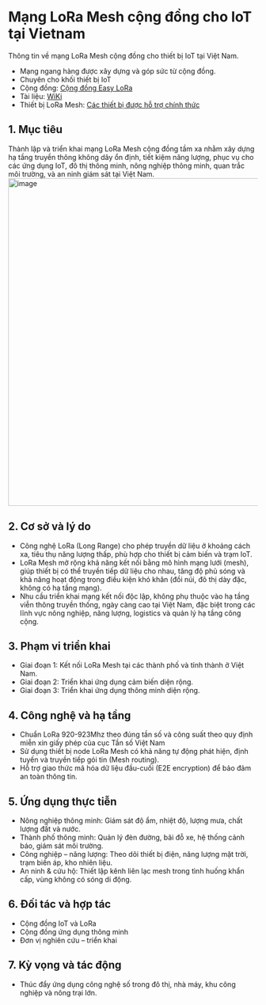 # Mạng LoRa Mesh cộng đồng cho IoT tại Vietnam
Thông tin về mạng LoRa Mesh cộng đồng cho thiết bị IoT tại Việt Nam.
- Mạng ngang hàng được xây dựng và góp sức từ cộng đồng.
- Chuyên cho khối thiết bị IoT
- Cộng đồng: [Cộng đồng Easy LoRa](https://www.facebook.com/groups/iotthinks)
- Tài liệu: [WiKi](https://github.com/IoTThinks/LoRaMeshVietnam/wiki)
- Thiết bị LoRa Mesh: [Các thiết bị được hỗ trợ chính thức](https://github.com/IoTThinks/LoRaMeshVietnam/wiki/Các-thiết-bị-được-hỗ-trợ-chính-thức)

## 1. Mục tiêu
Thành lập và triển khai mạng LoRa Mesh cộng đồng tầm xa nhằm xây dựng hạ tầng truyền thông không dây ổn định, tiết kiệm năng lượng, phục vụ cho các ứng dụng IoT, đô thị thông minh, nông nghiệp thông minh, quan trắc môi trường, và an ninh giám sát tại Việt Nam.
<img width="1028" height="662" alt="image" src="https://github.com/user-attachments/assets/19b97bda-8fe2-439e-a0d7-c0ceadf7d837" />

## 2. Cơ sở và lý do
- Công nghệ LoRa (Long Range) cho phép truyền dữ liệu ở khoảng cách xa, tiêu thụ năng lượng thấp, phù hợp cho thiết bị cảm biến và trạm IoT.
- LoRa Mesh mở rộng khả năng kết nối bằng mô hình mạng lưới (mesh), giúp thiết bị có thể truyền tiếp dữ liệu cho nhau, tăng độ phủ sóng và khả năng hoạt động trong điều kiện khó khăn (đồi núi, đô thị dày đặc, không có hạ tầng mạng).
- Nhu cầu triển khai mạng kết nối độc lập, không phụ thuộc vào hạ tầng viễn thông truyền thống, ngày càng cao tại Việt Nam, đặc biệt trong các lĩnh vực nông nghiệp, năng lượng, logistics và quản lý hạ tầng công cộng.

## 3. Phạm vi triển khai
- Giai đoạn 1: Kết nối LoRa Mesh tại các thành phố và tỉnh thành ở Việt Nam.
- Giai đoạn 2: Triển khai ứng dụng cảm biến diện rộng.
- Giai đoạn 3: Triển khai ứng dụng thông minh diện rộng.

## 4. Công nghệ và hạ tầng
- Chuẩn LoRa 920-923Mhz theo đúng tần số và công suất theo quy định miễn xin giấy phép của cục Tần số Việt Nam
- Sử dụng thiết bị node LoRa Mesh có khả năng tự động phát hiện, định tuyến và truyền tiếp gói tin (Mesh routing).
- Hỗ trợ giao thức mã hóa dữ liệu đầu-cuối (E2E encryption) để bảo đảm an toàn thông tin.

## 5. Ứng dụng thực tiễn
- Nông nghiệp thông minh: Giám sát độ ẩm, nhiệt độ, lượng mưa, chất lượng đất và nước.
- Thành phố thông minh: Quản lý đèn đường, bãi đỗ xe, hệ thống cảnh báo, giám sát môi trường.
- Công nghiệp – năng lượng: Theo dõi thiết bị điện, năng lượng mặt trời, trạm biến áp, kho nhiên liệu.
- An ninh & cứu hộ: Thiết lập kênh liên lạc mesh trong tình huống khẩn cấp, vùng không có sóng di động.

## 6. Đối tác và hợp tác
- Cộng đồng IoT và LoRa
- Cộng đồng ứng dụng thông minh
- Đơn vị nghiên cứu – triển khai

## 7. Kỳ vọng và tác động
- Thúc đẩy ứng dụng công nghệ số trong đô thị, nhà máy, khu công nghiệp và nông trại lớn.
